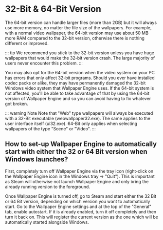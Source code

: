 # 32-Bit & 64-Bit Version

The 64-bit version can handle larger files (more than 2GB) but it will always use more memory, no matter the file size of the wallpapers. For example, with a normal video wallpaper, the 64-bit version may use about 50 MB more RAM compared to the 32-bit version, otherwise there is nothing different or improved.

::: tip
We recommend you stick to the 32-bit version unless you have huge wallpapers that would make the 32-bit version crash. The large majority of users never encounter this problem.
:::

You may also opt for the 64-bit version when the video system on your PC has errors that only affect 32-bit programs. Should you ever have installed codec packs or alike, they may have permanently damaged the 32-bit Windows video system that Wallpaper Engine uses. If the 64-bit system is not affected, you'll be able to take advantage of that by using the 64-bit version of Wallpaper Engine and so you can avoid having to fix whatever got broken.

::: warning Note
Note that "Web" type wallpapers will always be executed with a 32-Bit executable (webwallpaper32.exe). The same applies to the user interface itself (ui32.exe). 64-Bit only applies when selecting wallpapers of the type "Scene" or "Video".
:::

## How to set-up Wallpaper Engine to automatically start with either the 32 or 64 Bit version when Windows launches?

First, completely turn off Wallpaper Engine via the tray icon (right-click on the Wallpaper Engine icon in the Windows tray -> "Quit"). This is important as Steam will otherwise not launch Wallpaper Engine and only bring the already running version to the foreground.

Once Wallpaper Engine is turned off, go to Steam and start either the 32 Bit or 64 Bit version, depending on which version you want to automatically start. Go to the Wallpaper Engine settings and at the top of the "General" tab, enable autostart. If it is already enabled, turn it off completely and then turn it back on. This will register the current version as the one which will be automatically started alongside Windows. 